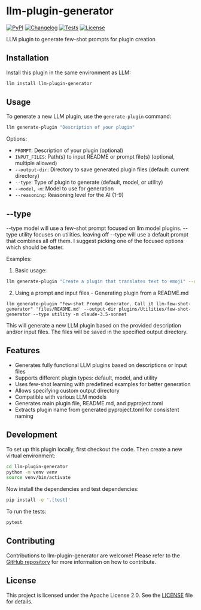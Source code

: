 # llm-plugin-generator

[![PyPI](https://img.shields.io/pypi/v/llm-plugin-generator.svg)](https://pypi.org/project/llm-plugin-generator/)
[![Changelog](https://img.shields.io/github/v/release/irthomasthomas/llm-plugin-generator?include_prereleases&label=changelog)](https://github.com/irthomasthomas/llm-plugin-generator/releases)
[![Tests](https://github.com/irthomasthomas/llm-plugin-generator/workflows/Test/badge.svg)](https://github.com/irthomasthomas/llm-plugin-generator/actions?query=workflow%3ATest)
[![License](https://img.shields.io/badge/license-Apache%202.0-blue.svg)](https://github.com/irthomasthomas/llm-plugin-generator/blob/main/LICENSE)

LLM plugin to generate few-shot prompts for plugin creation

## Installation

Install this plugin in the same environment as LLM:

```bash
llm install llm-plugin-generator
```

## Usage

To generate a new LLM plugin, use the `generate-plugin` command:

```bash
llm generate-plugin "Description of your plugin"
```

Options:

- `PROMPT`: Description of your plugin (optional)
- `INPUT_FILES`: Path(s) to input README or prompt file(s) (optional, multiple allowed)
- `--output-dir`: Directory to save generated plugin files (default: current directory)
- `--type`: Type of plugin to generate (default, model, or utility)
- `--model`, `-m`: Model to use for generation
- `--reasoning`: Reasoning level for the AI (1-9)

## --type
 --type model will use a few-shot prompt focused on llm model plugins. 
 --type utility focuses on utilities.
 leaving off --type will use a default prompt that combines all off them. I suggest picking one of the focused options which should be faster.
 
Examples:

1. Basic usage:
```bash
llm generate-plugin "Create a plugin that translates text to emoji" --output-dir ./my-new-plugin --type utility --model gpt-4
```

2. Using a prompt and input files - Generating plugin from a README.md
```
llm generate-plugin "Few-shot Prompt Generator. Call it llm-few-shot-generator" 'files/README.md' --output-dir plugins/Utilities/few-shot-generator --type utility -m claude-3.5-sonnet
```

This will generate a new LLM plugin based on the provided description and/or input files. The files will be saved in the specified output directory.

## Features

- Generates fully functional LLM plugins based on descriptions or input files
- Supports different plugin types: default, model, and utility
- Uses few-shot learning with predefined examples for better generation
- Allows specifying custom output directory
- Compatible with various LLM models
- Generates main plugin file, README.md, and pyproject.toml
- Extracts plugin name from generated pyproject.toml for consistent naming

## Development

To set up this plugin locally, first checkout the code. Then create a new virtual environment:

```bash
cd llm-plugin-generator
python -m venv venv
source venv/bin/activate
```

Now install the dependencies and test dependencies:

```bash
pip install -e '.[test]'
```

To run the tests:

```bash
pytest
```

## Contributing

Contributions to llm-plugin-generator are welcome! Please refer to the [GitHub repository](https://github.com/irthomasthomas/llm-plugin-generator) for more information on how to contribute.

## License

This project is licensed under the Apache License 2.0. See the [LICENSE](LICENSE) file for details.
